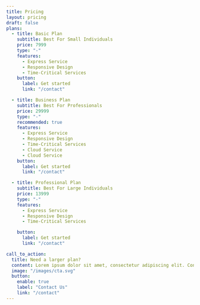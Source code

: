 ```yaml
---
title: Pricing
layout: pricing
draft: false
plans:
  - title: Basic Plan
    subtitle: Best For Small Individuals
    price: 7999
    type: "-"
    features:
      - Express Service
      - Responsive Design
      - Time-Critical Services
    button:
      label: Get started
      link: "/contact"

  - title: Business Plan
    subtitle: Best For Professionals
    price: 29999
    type: "-"
    recommended: true
    features:
      - Express Service
      - Responsive Design
      - Time-Critical Services
      - Cloud Service
      - Cloud Service
    button:
      label: Get started
      link: "/contact"

  - title: Professional Plan
    subtitle: Best For Large Individuals
    price: 13999
    type: "-"
    features:
      - Express Service
      - Responsive Design
      - Time-Critical Services

    button:
      label: Get started
      link: "/contact"

call_to_action:
  title: Need a larger plan?
  content: Lorem ipsum dolor sit amet, consectetur adipiscing elit. Consequat tristique eget amet, tempus eu at consecttur.
  image: "/images/cta.svg"
  button:
    enable: true
    label: "Contact Us"
    link: "/contact"
---
```

